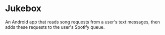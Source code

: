 # Jukebox
 An Android app that reads song requests from a user's text messages, then adds these requests to the user's Spotify queue.
